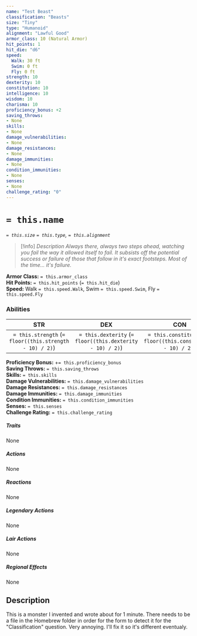```yaml
---
name: "Test Beast"
classification: "Beasts"
size: "Tiny"
type: "Humanoid"
alignment: "Lawful Good"
armor_class: 10 (Natural Armor)
hit_points: 1
hit_die: "d6"
speed:
  Walk: 30 ft
  Swim: 0 ft
  Fly: 0 ft
strength: 10
dexterity: 10
constitution: 10
intelligence: 10
wisdom: 10
charisma: 10
proficiency_bonus: +2
saving_throws:
- None
skills:
- None
damage_vulnerabilities:
- None
damage_resistances:
- None
damage_immunities:
- None
condition_immunities:
- None
senses:
- None
challenge_rating: "0"
---
```

# `= this.name`
_`= this.size` `= this.type`, `= this.alignment`_

>[!info] *Description* 
>*Always there, always two steps ahead, watching you fail the way it allowed itself to fail. It subsists off the potential success or failure of those that follow in it's exact footsteps. Most of the time... it's failure.*


**Armor Class:** `= this.armor_class`  
**Hit Points:** `= this.hit_points` (`= this.hit_die`)  
**Speed:** Walk `= this.speed.Walk`, Swim `= this.speed.Swim`, Fly `= this.speed.Fly`

### **Abilities**
| STR | DEX | CON | INT | WIS | CHA |
|:---:|:---:|:---:|:---:|:---:|:---:|
| `= this.strength` (`= floor((this.strength - 10) / 2)`) | `= this.dexterity` (`= floor((this.dexterity - 10) / 2)`) | `= this.constitution` (`= floor((this.constitution - 10) / 2)`) | `= this.intelligence` (`= floor((this.intelligence - 10) / 2)`) | `= this.wisdom` (`= floor((this.wisdom - 10) / 2)`) | `= this.charisma` (`= floor((this.charisma - 10) / 2)`) |

**Proficiency Bonus:** +`= this.proficiency_bonus`  
**Saving Throws:** `= this.saving_throws`  
**Skills:** `= this.skills`  
**Damage Vulnerabilities:** `= this.damage_vulnerabilities`  
**Damage Resistances:** `= this.damage_resistances`  
**Damage Immunities:** `= this.damage_immunities`  
**Condition Immunities:** `= this.condition_immunities`  
**Senses:** `= this.senses`  
**Challenge Rating:** `= this.challenge_rating`

##### **Traits**
None

##### **Actions**
None

##### **Reactions**
None

##### **Legendary Actions**
None

##### **Lair Actions**
None

##### **Regional Effects**
None

## Description
This is a monster I invented and wrote about for 1 minute. There needs to be a file in the Homebrew folder in order for the form to detect it for the "Classification" question. Very annoying. I'll fix it so it's different eventualy.